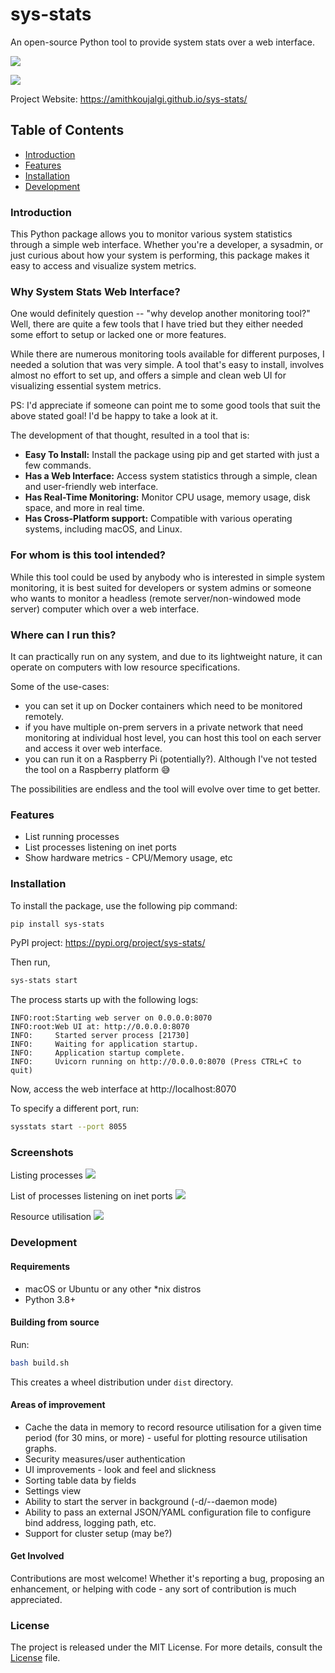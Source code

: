 # sys-stats

An open-source Python tool to provide system stats over a web interface.

![](https://img.shields.io/badge/Python-3.8%2B-blue.svg)

![](https://img.shields.io/badge/sys--stats:_latest_version-0.0.9-green.svg)

Project Website: https://amithkoujalgi.github.io/sys-stats/

## Table of Contents

- [Introduction](#introduction)
- [Features](#features)
- [Installation](#installation)
- [Development](#development)

### Introduction

This Python package allows you to monitor various system statistics through a simple web interface. Whether you're a
developer, a sysadmin, or just curious about how your system is performing, this package makes it easy to access and
visualize system metrics.

### Why System Stats Web Interface?

One would definitely question -- "why develop another monitoring tool?"
Well, there are quite a few tools that I have tried but they either needed some effort to setup or lacked one or more
features.

While there are numerous monitoring tools available for different purposes, I needed a solution that was very simple. A
tool that's easy to
install, involves almost no effort to set up, and offers a simple and clean web UI for visualizing essential system
metrics.

PS: I'd appreciate if someone can point me to some good tools that suit the above stated goal! I'd be happy
to take a look at it.

The development of that thought, resulted in a tool that is:

- **Easy To Install:** Install the package using pip and get started with just a few commands.
- **Has a Web Interface:** Access system statistics through a simple, clean and user-friendly web interface.
- **Has Real-Time Monitoring:** Monitor CPU usage, memory usage, disk space, and more in real time.
- **Has Cross-Platform support:** Compatible with various operating systems, including macOS, and Linux.

### For whom is this tool intended?

While this tool could be used by anybody who is interested in simple system monitoring, it is best
suited for developers or system admins or someone who wants to monitor a headless (remote server/non-windowed mode
server) computer which over a web interface.

### Where can I run this?

It can practically run on any system, and due to its lightweight nature, it can operate on computers with low resource
specifications.

Some of the use-cases:

- you can set it up on Docker containers which need to be monitored remotely.
- if you have multiple on-prem servers in a private network that need monitoring at individual host level, you can host
  this tool on each server and access it over web interface.
- you can run it on a Raspberry Pi (potentially?). Although I've not tested the tool on a Raspberry platform 😅

The possibilities are endless and the tool will evolve over time to get better.

### Features

- List running processes
- List processes listening on inet ports
- Show hardware metrics - CPU/Memory usage, etc

### Installation

To install the package, use the following pip command:

```bash
pip install sys-stats
```

PyPI project: https://pypi.org/project/sys-stats/

Then run,

```bash
sys-stats start
```

The process starts up with the following logs:

```text
INFO:root:Starting web server on 0.0.0.0:8070
INFO:root:Web UI at: http://0.0.0.0:8070
INFO:     Started server process [21730]
INFO:     Waiting for application startup.
INFO:     Application startup complete.
INFO:     Uvicorn running on http://0.0.0.0:8070 (Press CTRL+C to quit)
```

Now, access the web interface at http://localhost:8070

To specify a different port, run:

```bash
sysstats start --port 8055
```

### Screenshots

Listing processes
![](https://i.imgur.com/pdHLGi6.png)

List of processes listening on inet ports
![](https://i.imgur.com/8424Kt4.png)

Resource utilisation
![](https://i.imgur.com/VabIFk9.png)

### Development

#### Requirements

- macOS or Ubuntu or any other *nix distros
- Python 3.8+

#### Building from source

Run:

```bash
bash build.sh
```

This creates a wheel distribution under `dist` directory.

#### Areas of improvement

- Cache the data in memory to record resource utilisation for a given time period (for 30 mins, or more) - useful for
  plotting resource utilisation graphs.
- Security measures/user authentication
- UI improvements - look and feel and slickness
- Sorting table data by fields
- Settings view
- Ability to start the server in background (-d/--daemon mode)
- Ability to pass an external JSON/YAML configuration file to configure bind address, logging path, etc.
- Support for cluster setup (may be?)

#### Get Involved

Contributions are most welcome!
Whether it's reporting a bug, proposing an enhancement, or helping with code - any sort of contribution is much
appreciated.

### License

The project is released under the MIT License. For more details, consult the [License](./LICENSE) file.


